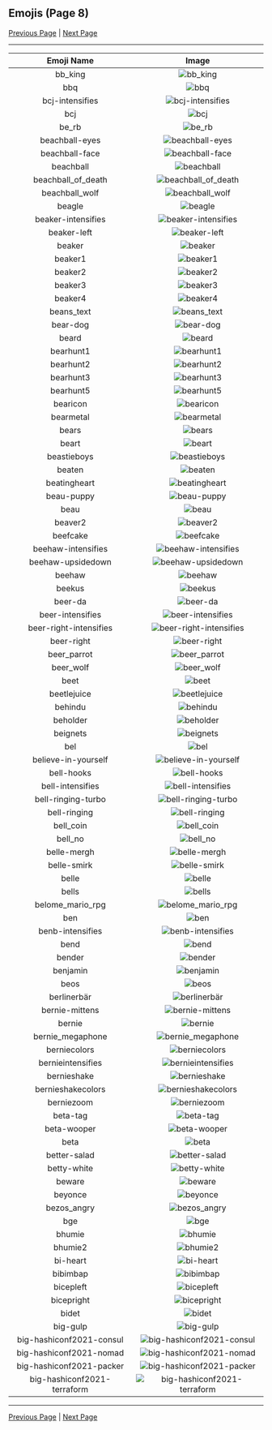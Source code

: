 
## Emojis (Page 8)

[Previous Page](/docs/hashicorp/page-b-0007.md)
  | [Next Page](/docs/hashicorp/page-b-0009.md)

<hr />

|Emoji Name|Image|
| :-: | :-: |
|bb_king| ![bb_king](/emojis/hashicorp/bb_king.png)|
|bbq| ![bbq](/emojis/hashicorp/bbq.jpg)|
|bcj-intensifies| ![bcj-intensifies](/emojis/hashicorp/bcj-intensifies.gif)|
|bcj| ![bcj](/emojis/hashicorp/bcj.png)|
|be_rb| ![be_rb](/emojis/hashicorp/be_rb.gif)|
|beachball-eyes| ![beachball-eyes](/emojis/hashicorp/beachball-eyes.png)|
|beachball-face| ![beachball-face](/emojis/hashicorp/beachball-face.png)|
|beachball| ![beachball](/emojis/hashicorp/beachball.gif)|
|beachball_of_death| ![beachball_of_death](/emojis/hashicorp/beachball_of_death.gif)|
|beachball_wolf| ![beachball_wolf](/emojis/hashicorp/beachball_wolf.gif)|
|beagle| ![beagle](/emojis/hashicorp/beagle.png)|
|beaker-intensifies| ![beaker-intensifies](/emojis/hashicorp/beaker-intensifies.gif)|
|beaker-left| ![beaker-left](/emojis/hashicorp/beaker-left.png)|
|beaker| ![beaker](/emojis/hashicorp/beaker.png)|
|beaker1| ![beaker1](/emojis/hashicorp/beaker1.png)|
|beaker2| ![beaker2](/emojis/hashicorp/beaker2.png)|
|beaker3| ![beaker3](/emojis/hashicorp/beaker3.png)|
|beaker4| ![beaker4](/emojis/hashicorp/beaker4.png)|
|beans_text| ![beans_text](/emojis/hashicorp/beans_text.gif)|
|bear-dog| ![bear-dog](/emojis/hashicorp/bear-dog.png)|
|beard| ![beard](/emojis/hashicorp/beard.png)|
|bearhunt1| ![bearhunt1](/emojis/hashicorp/bearhunt1.png)|
|bearhunt2| ![bearhunt2](/emojis/hashicorp/bearhunt2.png)|
|bearhunt3| ![bearhunt3](/emojis/hashicorp/bearhunt3.png)|
|bearhunt5| ![bearhunt5](/emojis/hashicorp/bearhunt5.png)|
|bearicon| ![bearicon](/emojis/hashicorp/bearicon.png)|
|bearmetal| ![bearmetal](/emojis/hashicorp/bearmetal.png)|
|bears| ![bears](/emojis/hashicorp/bears.png)|
|beart| ![beart](/emojis/hashicorp/beart.png)|
|beastieboys| ![beastieboys](/emojis/hashicorp/beastieboys.jpg)|
|beaten| ![beaten](/emojis/hashicorp/beaten.gif)|
|beatingheart| ![beatingheart](/emojis/hashicorp/beatingheart.gif)|
|beau-puppy| ![beau-puppy](/emojis/hashicorp/beau-puppy.jpg)|
|beau| ![beau](/emojis/hashicorp/beau.jpg)|
|beaver2| ![beaver2](/emojis/hashicorp/beaver2.png)|
|beefcake| ![beefcake](/emojis/hashicorp/beefcake.gif)|
|beehaw-intensifies| ![beehaw-intensifies](/emojis/hashicorp/beehaw-intensifies.gif)|
|beehaw-upsidedown| ![beehaw-upsidedown](/emojis/hashicorp/beehaw-upsidedown.png)|
|beehaw| ![beehaw](/emojis/hashicorp/beehaw.png)|
|beekus| ![beekus](/emojis/hashicorp/beekus.jpg)|
|beer-da| ![beer-da](/emojis/hashicorp/beer-da.png)|
|beer-intensifies| ![beer-intensifies](/emojis/hashicorp/beer-intensifies.gif)|
|beer-right-intensifies| ![beer-right-intensifies](/emojis/hashicorp/beer-right-intensifies.gif)|
|beer-right| ![beer-right](/emojis/hashicorp/beer-right.png)|
|beer_parrot| ![beer_parrot](/emojis/hashicorp/beer_parrot.gif)|
|beer_wolf| ![beer_wolf](/emojis/hashicorp/beer_wolf.png)|
|beet| ![beet](/emojis/hashicorp/beet.jpg)|
|beetlejuice| ![beetlejuice](/emojis/hashicorp/beetlejuice.png)|
|behindu| ![behindu](/emojis/hashicorp/behindu.png)|
|beholder| ![beholder](/emojis/hashicorp/beholder.png)|
|beignets| ![beignets](/emojis/hashicorp/beignets.jpg)|
|bel| ![bel](/emojis/hashicorp/bel.png)|
|believe-in-yourself| ![believe-in-yourself](/emojis/hashicorp/believe-in-yourself.png)|
|bell-hooks| ![bell-hooks](/emojis/hashicorp/bell-hooks.png)|
|bell-intensifies| ![bell-intensifies](/emojis/hashicorp/bell-intensifies.gif)|
|bell-ringing-turbo| ![bell-ringing-turbo](/emojis/hashicorp/bell-ringing-turbo.gif)|
|bell-ringing| ![bell-ringing](/emojis/hashicorp/bell-ringing.gif)|
|bell_coin| ![bell_coin](/emojis/hashicorp/bell_coin.png)|
|bell_no| ![bell_no](/emojis/hashicorp/bell_no.png)|
|belle-mergh| ![belle-mergh](/emojis/hashicorp/belle-mergh.png)|
|belle-smirk| ![belle-smirk](/emojis/hashicorp/belle-smirk.gif)|
|belle| ![belle](/emojis/hashicorp/belle.png)|
|bells| ![bells](/emojis/hashicorp/bells.png)|
|belome_mario_rpg| ![belome_mario_rpg](/emojis/hashicorp/belome_mario_rpg.png)|
|ben| ![ben](/emojis/hashicorp/ben.png)|
|benb-intensifies| ![benb-intensifies](/emojis/hashicorp/benb-intensifies.gif)|
|bend| ![bend](/emojis/hashicorp/bend.png)|
|bender| ![bender](/emojis/hashicorp/bender.gif)|
|benjamin| ![benjamin](/emojis/hashicorp/benjamin.jpg)|
|beos| ![beos](/emojis/hashicorp/beos.png)|
|berlinerbär| ![berlinerbär](/emojis/hashicorp/berlinerbär.png)|
|bernie-mittens| ![bernie-mittens](/emojis/hashicorp/bernie-mittens.png)|
|bernie| ![bernie](/emojis/hashicorp/bernie.png)|
|bernie_megaphone| ![bernie_megaphone](/emojis/hashicorp/bernie_megaphone.jpg)|
|berniecolors| ![berniecolors](/emojis/hashicorp/berniecolors.gif)|
|bernieintensifies| ![bernieintensifies](/emojis/hashicorp/bernieintensifies.gif)|
|bernieshake| ![bernieshake](/emojis/hashicorp/bernieshake.gif)|
|bernieshakecolors| ![bernieshakecolors](/emojis/hashicorp/bernieshakecolors.gif)|
|berniezoom| ![berniezoom](/emojis/hashicorp/berniezoom.gif)|
|beta-tag| ![beta-tag](/emojis/hashicorp/beta-tag.png)|
|beta-wooper| ![beta-wooper](/emojis/hashicorp/beta-wooper.png)|
|beta| ![beta](/emojis/hashicorp/beta.png)|
|better-salad| ![better-salad](/emojis/hashicorp/better-salad.png)|
|betty-white| ![betty-white](/emojis/hashicorp/betty-white.jpg)|
|beware| ![beware](/emojis/hashicorp/beware.png)|
|beyonce| ![beyonce](/emojis/hashicorp/beyonce.png)|
|bezos_angry| ![bezos_angry](/emojis/hashicorp/bezos_angry.png)|
|bge| ![bge](/emojis/hashicorp/bge.jpg)|
|bhumie| ![bhumie](/emojis/hashicorp/bhumie.png)|
|bhumie2| ![bhumie2](/emojis/hashicorp/bhumie2.png)|
|bi-heart| ![bi-heart](/emojis/hashicorp/bi-heart.png)|
|bibimbap| ![bibimbap](/emojis/hashicorp/bibimbap.png)|
|bicepleft| ![bicepleft](/emojis/hashicorp/bicepleft.png)|
|bicepright| ![bicepright](/emojis/hashicorp/bicepright.png)|
|bidet| ![bidet](/emojis/hashicorp/bidet.jpg)|
|big-gulp| ![big-gulp](/emojis/hashicorp/big-gulp.gif)|
|big-hashiconf2021-consul| ![big-hashiconf2021-consul](/emojis/hashicorp/big-hashiconf2021-consul.png)|
|big-hashiconf2021-nomad| ![big-hashiconf2021-nomad](/emojis/hashicorp/big-hashiconf2021-nomad.png)|
|big-hashiconf2021-packer| ![big-hashiconf2021-packer](/emojis/hashicorp/big-hashiconf2021-packer.png)|
|big-hashiconf2021-terraform| ![big-hashiconf2021-terraform](/emojis/hashicorp/big-hashiconf2021-terraform.png)|

<hr/>

[Previous Page](/docs/hashicorp/page-b-0007.md)
  | [Next Page](/docs/hashicorp/page-b-0009.md)